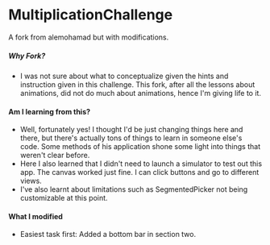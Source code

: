 # MultiplicationChallenge
A fork from alemohamad but with modifications.

##### Why Fork?
- I was not sure about what to conceptualize given the hints and instruction given in this challenge. This fork, after all the lessons about animations, did not do much about animations, hence I'm giving life to it.

#### Am I learning from this?
- Well, fortunately yes! I thought I'd be just changing things here and there, but there's actually tons of things to learn in someone else's code. Some methods of his application shone some light into things that weren't clear before.
- Here I also learned that I didn't need to launch a simulator to test out this app. The canvas worked just fine. I can click buttons and go to different views.
- I've also learnt about limitations such as SegmentedPicker not being customizable at this point.

#### What I modified
- Easiest task first: Added a bottom bar in section two.
